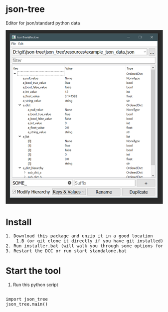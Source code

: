 # json-tree
Editor for json/standard python data

![tool header image](docs/header_image.png)


# Install

<pre>
1. Download this package and unzip it in a good location 
    1.B (or git clone it directly if you have git installed)
2. Run installer.bat (will walk you through some options for install)
3. Restart the DCC or run start_standalone.bat
</pre>

# Start the tool
1. Run this python script

<pre>

import json_tree
json_tree.main()

</pre>




